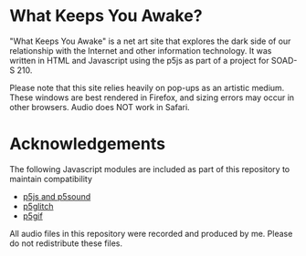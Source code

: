 # What Keeps You Awake?

"What Keeps You Awake" is a net art site that explores the dark side of our relationship with the Internet and other information technology.
It was written in HTML and Javascript using the p5js as part of a project for SOAD-S 210.

Please note that this site relies heavily on pop-ups as an artistic medium. These windows are best rendered in Firefox, and sizing errors may occur in other browsers. Audio does NOT work in Safari.

# Acknowledgements
The following Javascript modules are included as part of this repository to maintain compatibility
* [p5js and p5sound](https://p5js.org)
* [p5glitch](https://github.com/ffd8/p5.glitch)
* [p5gif](https://github.com/antiboredom/p5.gif.js)

All audio files in this repository were recorded and produced by me. Please do not redistribute these files.
